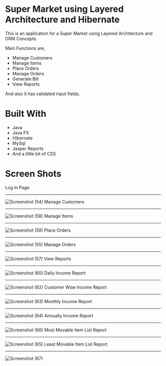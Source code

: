 # Super Market using Layered Architecture and Hibernate

This is an application for a Super Market using Layered Architecture and ORM Concepts.

Main Functions are,
 - Manage Customers
 - Manage Items
 - Place Orders
 - Manage Orders
 - Generate Bill
 - View Reports
 
 And also it has validated input fields.
 
 # Built With
 
 - Java
 - Java FX
 - Hibernate
 - MySql
 - Jasper Reports
 - And a little bit of CSS
 
 # Screen Shots
 
Log In Page<hr> 
![Screenshot (54)](https://user-images.githubusercontent.com/90234105/153431426-1f443654-f03f-415a-9107-fc02607fa399.png)
Manage Customers<hr>
![Screenshot (58)](https://user-images.githubusercontent.com/90234105/153431855-1c14ef09-dead-483b-83b1-e26dd5af7f85.png)
Manage Items<hr>
![Screenshot (59)](https://user-images.githubusercontent.com/90234105/153431893-abe87379-47d8-4b61-a2da-3291ce0320eb.png)
Place Orders<hr>
![Screenshot (55)](https://user-images.githubusercontent.com/90234105/153431952-1df15432-45b1-47fa-ad62-9fadc315b296.png)
Manage Orders<hr>
![Screenshot (57)](https://user-images.githubusercontent.com/90234105/153431993-7dc5cc69-aa74-4223-ba5a-f2f29552e6ee.png)
View Reports<hr>
![Screenshot (60)](https://user-images.githubusercontent.com/90234105/153432161-15475ebc-4082-4b9f-a5e9-ad45da464964.png)
Daily Income Report<hr>
![Screenshot (62)](https://user-images.githubusercontent.com/90234105/153432233-6f317620-f813-4a25-a6b7-3dc83c4e64d9.png)
Customer Wise Income Report<hr>
![Screenshot (63)](https://user-images.githubusercontent.com/90234105/153432395-2ca2656e-279f-4c21-8a60-e065a3ac9f63.png)
Monthly Income Report<hr>
![Screenshot (64)](https://user-images.githubusercontent.com/90234105/153432535-c96a077b-1583-47b6-8628-d8f78df58973.png)
Annually Income Report<hr>
![Screenshot (66)](https://user-images.githubusercontent.com/90234105/153432723-68de9c53-1034-46be-9e79-8ac15b691d9e.png)
Most Movable Item List Report<hr>
![Screenshot (65)](https://user-images.githubusercontent.com/90234105/153432581-06fa3643-bfec-4c2b-85e9-25c17d8ea974.png)
Least Movable Item List Report<hr>
![Screenshot (67)](https://user-images.githubusercontent.com/90234105/153432756-a3398b8b-3ade-43cc-8e74-2d2d2a84e8bd.png)


